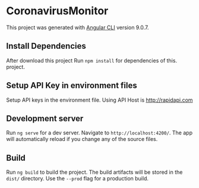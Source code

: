 # CoronavirusMonitor

This project was generated with [Angular CLI](https://github.com/angular/angular-cli) version 9.0.7.


## Install Dependencies
After download this project Run `npm install` for dependencies of this. project.

## Setup API Key in environment files
Setup API keys in the environment file. Using API Host is http://rapidapi.com

## Development server

Run `ng serve` for a dev server. Navigate to `http://localhost:4200/`. The app will automatically reload if you change any of the source files.


## Build

Run `ng build` to build the project. The build artifacts will be stored in the `dist/` directory. Use the `--prod` flag for a production build.

